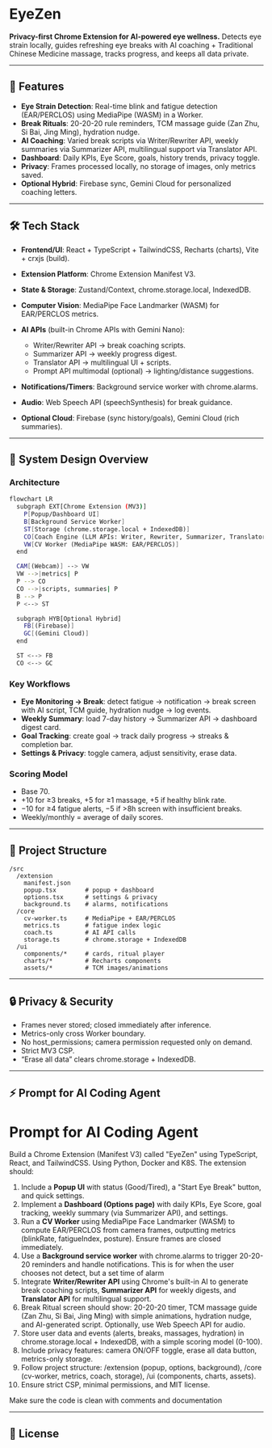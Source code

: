 # EyeZen

**Privacy-first Chrome Extension for AI-powered eye wellness.**
Detects eye strain locally, guides refreshing eye breaks with AI coaching + Traditional Chinese Medicine massage, tracks progress, and keeps all data private.

---

## 🚀 Features

* **Eye Strain Detection**: Real-time blink and fatigue detection (EAR/PERCLOS) using MediaPipe (WASM) in a Worker.
* **Break Rituals**: 20-20-20 rule reminders, TCM massage guide (Zan Zhu, Si Bai, Jing Ming), hydration nudge.
* **AI Coaching**: Varied break scripts via Writer/Rewriter API, weekly summaries via Summarizer API, multilingual support via Translator API.
* **Dashboard**: Daily KPIs, Eye Score, goals, history trends, privacy toggle.
* **Privacy**: Frames processed locally, no storage of images, only metrics saved.
* **Optional Hybrid**: Firebase sync, Gemini Cloud for personalized coaching letters.

---

## 🛠 Tech Stack

* **Frontend/UI**: React + TypeScript + TailwindCSS, Recharts (charts), Vite + crxjs (build).
* **Extension Platform**: Chrome Extension Manifest V3.
* **State & Storage**: Zustand/Context, chrome.storage.local, IndexedDB.
* **Computer Vision**: MediaPipe Face Landmarker (WASM) for EAR/PERCLOS metrics.
* **AI APIs** (built-in Chrome APIs with Gemini Nano):

  * Writer/Rewriter API → break coaching scripts.
  * Summarizer API → weekly progress digest.
  * Translator API → multilingual UI + scripts.
  * Prompt API multimodal (optional) → lighting/distance suggestions.
* **Notifications/Timers**: Background service worker with chrome.alarms.
* **Audio**: Web Speech API (speechSynthesis) for break guidance.
* **Optional Cloud**: Firebase (sync history/goals), Gemini Cloud (rich summaries).

---

## 📐 System Design Overview

### Architecture

```bash
flowchart LR
  subgraph EXT[Chrome Extension (MV3)]
    P[Popup/Dashboard UI]
    B[Background Service Worker]
    ST[Storage (chrome.storage.local + IndexedDB)]
    CO[Coach Engine (LLM APIs: Writer, Rewriter, Summarizer, Translator)]
    VW[CV Worker (MediaPipe WASM: EAR/PERCLOS)]
  end

  CAM[(Webcam)] --> VW
  VW -->|metrics| P
  P --> CO
  CO -->|scripts, summaries| P
  B --> P
  P <--> ST

  subgraph HYB[Optional Hybrid]
    FB[(Firebase)]
    GC[(Gemini Cloud)]
  end

  ST <--> FB
  CO <--> GC
```

### Key Workflows

* **Eye Monitoring → Break**: detect fatigue → notification → break screen with AI script, TCM guide, hydration nudge → log events.
* **Weekly Summary**: load 7-day history → Summarizer API → dashboard digest card.
* **Goal Tracking**: create goal → track daily progress → streaks & completion bar.
* **Settings & Privacy**: toggle camera, adjust sensitivity, erase data.

### Scoring Model

* Base 70.
* +10 for ≥3 breaks, +5 for ≥1 massage, +5 if healthy blink rate.
* −10 for ≥4 fatigue alerts, −5 if >8h screen with insufficient breaks.
* Weekly/monthly = average of daily scores.

---

## 📂 Project Structure

```
/src
  /extension
    manifest.json
    popup.tsx        # popup + dashboard
    options.tsx      # settings & privacy
    background.ts    # alarms, notifications
  /core
    cv-worker.ts     # MediaPipe + EAR/PERCLOS
    metrics.ts       # fatigue index logic
    coach.ts         # AI API calls
    storage.ts       # chrome.storage + IndexedDB
  /ui
    components/*     # cards, ritual player
    charts/*         # Recharts components
    assets/*         # TCM images/animations
```

---

## 🔒 Privacy & Security

* Frames never stored; closed immediately after inference.
* Metrics-only cross Worker boundary.
* No host\_permissions; camera permission requested only on demand.
* Strict MV3 CSP.
* “Erase all data” clears chrome.storage + IndexedDB.

---

## ⚡ Prompt for AI Coding Agent
# Prompt for AI Coding Agent
Build a Chrome Extension (Manifest V3) called "EyeZen" using TypeScript, React, and TailwindCSS. Using Python, Docker and K8S. The extension should:
1. Include a **Popup UI** with status (Good/Tired), a "Start Eye Break" button, and quick settings.
2. Implement a **Dashboard (Options page)** with daily KPIs, Eye Score, goal tracking, weekly summary (via Summarizer API), and settings.
3. Run a **CV Worker** using MediaPipe Face Landmarker (WASM) to compute EAR/PERCLOS from camera frames, outputting metrics (blinkRate, fatigueIndex, posture). Ensure frames are closed immediately.
4. Use a **Background service worker** with chrome.alarms to trigger 20-20-20 reminders and handle notifications. This is for when the user chooses not detect, but a set time of alarm
5. Integrate **Writer/Rewriter API** using Chrome's built-in AI to generate break coaching scripts, **Summarizer API** for weekly digests, and **Translator API** for multilingual support.
6. Break Ritual screen should show: 20-20-20 timer, TCM massage guide (Zan Zhu, Si Bai, Jing Ming) with simple animations, hydration nudge, and AI-generated script. Optionally, use Web Speech API for audio.
7. Store user data and events (alerts, breaks, massages, hydration) in chrome.storage.local + IndexedDB, with a simple scoring model (0-100).
8. Include privacy features: camera ON/OFF toggle, erase all data button, metrics-only storage.
9. Follow project structure: /extension (popup, options, background), /core (cv-worker, metrics, coach, storage), /ui (components, charts, assets).
10. Ensure strict CSP, minimal permissions, and MIT license. 

Make sure the code is clean with comments and documentation

---

## 📄 License

